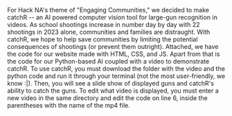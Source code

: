 For Hack NA's theme of "Engaging Communities," we decided to make catchR -- an AI powered computer vision tool for large-gun recognition in videos. As school shootings increase in number day by day with 22 shootings in 2023 alone, communities and families are distraught. With catchR, we hope to help save communities by limiting the potential consequences of shootings (or prevent them outright). Attached, we have the code for our website made with HTML, CSS, and JS. Apart from that is the code for our Python-based AI coupled with a video to demonstrate catchR.
To use catchR, you must download the folder with the video and the python code and run it through your terminal (not the most user-friendly, we know :|). Then, you will see a slide show of displayed guns and catchR's ability to catch the guns. To edit what video is displayed, you must enter a new video in the same directory and edit the code on line 6, inside the parentheses with the name of the mp4 file.
